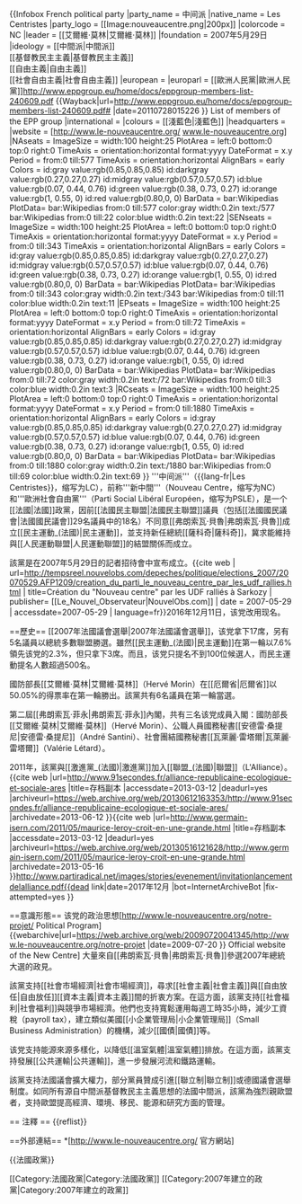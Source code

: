 {{Infobox French political party
|party_name = 中间派
|native_name = Les Centristes
|party_logo = [[Image:nouveaucentre.png|200px]]
|colorcode = NC
|leader = [[艾爾維·莫林|艾爾維·莫林]]
|foundation = 2007年5月29日
|ideology = [[中間派|中間派]]<br>[[基督教民主主義|基督教民主主義]]<br>[[自由主義|自由主義]]<br>[[社會自由主義|社會自由主義]]
|european = 
|europarl = [[歐洲人民黨|歐洲人民黨]]<ref>http://www.eppgroup.eu/home/docs/eppgroup-members-list-240609.pdf {{Wayback|url=http://www.eppgroup.eu/home/docs/eppgroup-members-list-240609.pdf# |date=20110728015226 }} List of members of the EPP group</ref>
|international = 
|colours = [[淺藍色|淺藍色]]
|headquarters =
|website = [http://www.le-nouveaucentre.org/ www.le-nouveaucentre.org]
|NAseats = <timeline>
ImageSize = width:100 height:25
PlotArea = left:0 bottom:0 top:0 right:0
TimeAxis = orientation:horizontal format:yyyy
DateFormat = x.y
Period = from:0 till:577
TimeAxis = orientation:horizontal
AlignBars = early
Colors =
 id:gray value:rgb(0.85,0.85,0.85)
 id:darkgray value:rgb(0.27,0.27,0.27)
 id:midgray value:rgb(0.57,0.57,0.57)
 id:blue value:rgb(0.07, 0.44, 0.76)
 id:green value:rgb(0.38, 0.73, 0.27)
 id:orange value:rgb(1, 0.55, 0)
 id:red value:rgb(0.80,0, 0)
BarData =
 bar:Wikipedias
PlotData=
 bar:Wikipedias from:0 till:577 color:gray width:0.2in text:/577
 bar:Wikipedias from:0 till:22 color:blue width:0.2in text:22
</timeline>
|SENseats = <timeline>
ImageSize = width:100 height:25
PlotArea = left:0 bottom:0 top:0 right:0
TimeAxis = orientation:horizontal format:yyyy
DateFormat = x.y
Period = from:0 till:343
TimeAxis = orientation:horizontal
AlignBars = early
Colors =
 id:gray value:rgb(0.85,0.85,0.85)
 id:darkgray value:rgb(0.27,0.27,0.27)
 id:midgray value:rgb(0.57,0.57,0.57)
 id:blue value:rgb(0.07, 0.44, 0.76)
 id:green value:rgb(0.38, 0.73, 0.27)
 id:orange value:rgb(1, 0.55, 0)
 id:red value:rgb(0.80,0, 0)
BarData =
 bar:Wikipedias
PlotData=
 bar:Wikipedias from:0 till:343 color:gray width:0.2in text:/343
 bar:Wikipedias from:0 till:11 color:blue width:0.2in text:11
</timeline>
|EPseats = <timeline>
ImageSize = width:100 height:25
PlotArea = left:0 bottom:0 top:0 right:0
TimeAxis = orientation:horizontal format:yyyy
DateFormat = x.y
Period = from:0 till:72
TimeAxis = orientation:horizontal
AlignBars = early
Colors =
 id:gray value:rgb(0.85,0.85,0.85)
 id:darkgray value:rgb(0.27,0.27,0.27)
 id:midgray value:rgb(0.57,0.57,0.57)
 id:blue value:rgb(0.07, 0.44, 0.76)
 id:green value:rgb(0.38, 0.73, 0.27)
 id:orange value:rgb(1, 0.55, 0)
 id:red value:rgb(0.80,0, 0)
BarData =
 bar:Wikipedias
PlotData=
 bar:Wikipedias from:0 till:72 color:gray width:0.2in text:/72
 bar:Wikipedias from:0 till:3 color:blue width:0.2in text:3
</timeline>
|RCseats = <timeline>
ImageSize = width:100 height:25
PlotArea = left:0 bottom:0 top:0 right:0
TimeAxis = orientation:horizontal format:yyyy
DateFormat = x.y
Period = from:0 till:1880
TimeAxis = orientation:horizontal
AlignBars = early
Colors =
 id:gray value:rgb(0.85,0.85,0.85)
 id:darkgray value:rgb(0.27,0.27,0.27)
 id:midgray value:rgb(0.57,0.57,0.57)
 id:blue value:rgb(0.07, 0.44, 0.76)
 id:green value:rgb(0.38, 0.73, 0.27)
 id:orange value:rgb(1, 0.55, 0)
 id:red value:rgb(0.80,0, 0)
BarData =
 bar:Wikipedias
PlotData=
 bar:Wikipedias from:0 till:1880 color:gray width:0.2in text:/1880
 bar:Wikipedias from:0 till:69 color:blue width:0.2in text:69
</timeline>
}}
'''中间派'''（{{lang-fr|Les Centristes}}，缩写为LC），前称'''新中間'''（Nouveau Centre，缩写为NC）和'''歐洲社會自由黨'''（Parti Social Libéral Européen，缩写为PSLE），是一个[[法國|法國]]政黨，因前[[法國民主聯盟|法國民主聯盟]]議員（包括[[法國國民議會|法國國民議會]]29名議員中的18名）不同意[[弗朗索瓦·貝魯|弗朗索瓦·貝魯]]成立[[民主運動_(法國)|民主運動]]，並支持新任總統[[薩科奇|薩科奇]]，冀求能維持與[[人民運動聯盟|人民運動聯盟]]的結盟關係而成立。

該黨是在2007年5月29日的記者招待會中宣布成立。<ref>{{cite web | url=http://tempsreel.nouvelobs.com/depeches/politique/elections_2007/20070529.AFP1209/creation_du_parti_le_nouveau_centre_par_les_udf_rallies.html | title=Création du "Nouveau centre" par les UDF ralliés à Sarkozy | publisher= [[Le_Nouvel_Observateur|NouvelObs.com]] | date = 2007-05-29 | accessdate=2007-05-29 | language=fr}}</ref>2016年12月11日，该党改用现名。

==歷史==
[[2007年法國議會選舉|2007年法國議會選舉]]，该党拿下17席，另有5名議員以總統多數聯盟勝選。雖然[[民主運動_(法國)|民主運動]]在第一輪以7.6%領先该党的2.3%，但只拿下3席。而且，该党只提名不到100位候選人，而民主運動提名人數超過500名。

國防部長[[艾爾維·莫林|艾爾維·莫林]]（Hervé Morin）在[[厄爾省|厄爾省]]以50.05%的得票率在第一輪勝出。該黨共有6名議員在第一輪當選。

第二屆[[弗朗索瓦·菲永|弗朗索瓦·菲永]]內閣，共有三名该党成員入閣：國防部長[[艾爾維·莫林|艾爾維·莫林]]（Hervé Morin）、公職人員國務秘書[[安德雷·桑提尼|安德雷·桑提尼]]（André Santini）、社會團結國務秘書[[瓦萊麗·雷塔爾|瓦萊麗·雷塔爾]]（Valérie Létard）。

2011年，該黨與[[激進黨_(法國)|激進黨]]加入[[聯盟_(法國)|聯盟]]（L'Alliance）。<ref>{{cite web |url=http://www.91secondes.fr/alliance-republicaine-ecologique-et-sociale-ares |title=存档副本 |accessdate=2013-03-12 |deadurl=yes |archiveurl=https://web.archive.org/web/20130612163353/http://www.91secondes.fr/alliance-republicaine-ecologique-et-sociale-ares/ |archivedate=2013-06-12 }}</ref><ref>{{cite web |url=http://www.germain-isern.com/2011/05/maurice-leroy-croit-en-une-grande.html |title=存档副本 |accessdate=2013-03-12 |deadurl=yes |archiveurl=https://web.archive.org/web/20130516121628/http://www.germain-isern.com/2011/05/maurice-leroy-croit-en-une-grande.html |archivedate=2013-05-16 }}</ref><ref>http://www.partiradical.net/images/stories/evenement/invitationlancementdelalliance.pdf{{dead link|date=2017年12月 |bot=InternetArchiveBot |fix-attempted=yes }}</ref>

==意識形態==
该党的政治思想<ref>[http://www.le-nouveaucentre.org/notre-projet/ Political Program] {{webarchive|url=https://web.archive.org/web/20090720041345/http://www.le-nouveaucentre.org/notre-projet |date=2009-07-20 }} Official website of the New Centre]</ref> 大量來自[[弗朗索瓦·貝魯|弗朗索瓦·貝魯]]參選2007年總統大選的政見。

該黨支持[[社會市場經濟|社會市場經濟]]，尋求[[社會主義|社會主義]]與[[自由放任|自由放任]][[資本主義|資本主義]]間的折衷方案。在這方面，該黨支持[[社會福利|社會福利]]與競爭市場經濟。他們也支持寬鬆運用每週工時35小時，減少工資稅（payroll tax），建立類似美國[[小企業管理局|小企業管理局]]（Small Business Administration）的機構，減少[[國債|國債]]等。

该党支持能源來源多樣化，以降低[[溫室氣體|溫室氣體]]排放。在這方面，該黨支持發展[[公共運輸|公共運輸]]，進一步發展河流和鐵路運輸。

該黨支持法國議會擴大權力，部分黨員贊成引進[[聯立制|聯立制]]或德國議會選舉制度。如同所有源自中間派基督教民主主義思想的法國中間派，該黨為強烈親歐盟者，支持歐盟提高經濟、環境、移民、能源和研究方面的管理。

== 注釋 ==
{{reflist}}

==外部連結==
*[http://www.le-nouveaucentre.org/ 官方網站]

{{法國政黨}}

[[Category:法國政黨|Category:法國政黨]]
[[Category:2007年建立的政黨|Category:2007年建立的政黨]]